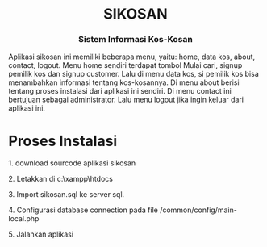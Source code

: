 <!DOCTYPE html>
<html>
<head>
<title>Aplikasi ini menggunakan yii Framework</title>
</head>
<body>
<h1><strong><center>SIKOSAN</center></strong></h1>
<h3><strong><center>Sistem Informasi Kos-Kosan</center></strong></h3>
Aplikasi sikosan ini memiliki beberapa menu, yaitu: home, data kos, about, contact, logout. Menu home sendiri  terdapat tombol Mulai cari, signup pemilik kos dan signup customer. Lalu di menu data kos, si pemilik kos bisa menambahkan informasi tentang kos-kosannya. Di menu about berisi tentang proses instalasi dari aplikasi ini sendiri. Di menu contact ini bertujuan sebagai administrator. Lalu menu logout jika ingin keluar dari aplikasi ini.
<h1>Proses Instalasi</h1>
<p>1. download sourcode aplikasi sikosan</p>
<p>2. Letakkan di c:\xampp\htdocs</p>
<p>3. Import sikosan.sql ke server sql.</p>
<p>4. Configurasi database connection pada file /common/config/main-local.php</p>
<p>5. Jalankan aplikasi</p>

</body>
</html> 